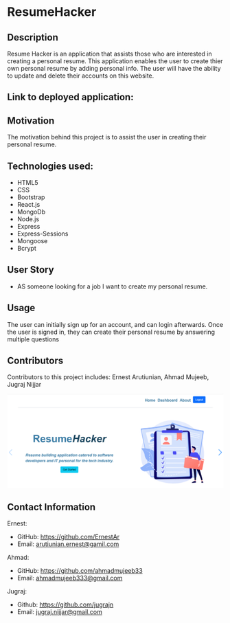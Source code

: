 # ResumeHacker

## Description

Resume Hacker is an application that assists those who are interested in creating a personal resume. This application enables the user to create thier own personal resume by adding personal info. The user will have the ability to update and delete their accounts on this website. 

## Link to deployed application: 



## Motivation

The motivation behind this project is to assist the user in creating their personal resume.



## Technologies used:
* HTML5
* CSS
* Bootstrap
* React.js
* MongoDb
* Node.js
* Express
* Express-Sessions
* Mongoose
* Bcrypt


## User Story

* AS someone looking for a job I want to create my personal resume. 


## Usage

The user can initially sign up for an account, and can login afterwards. Once the user is signed in, they can create their personal resume by answering multiple questions




## Contributors

Contributors to this project includes:
 Ernest Arutiunian, Ahmad Mujeeb, Jugraj Nijjar

<img src = "Images/homepage.PNG">


## Contact Information
Ernest: 
- GitHub: https://github.com/ErnestAr
- Email: arutiunian.ernest@gamil.com

Ahmad: 
- GitHub: https://github.com/ahmadmujeeb33
- Email: ahmadmujeeb333@gmail.com

Jugraj:
- Github: https://github.com/jugrajn
- Email: jugraj.nijjar@gmail.com
 

